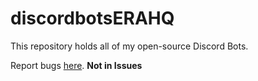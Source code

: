 # discordbotsERAHQ
This repository holds all of my open-source Discord Bots.

Report bugs [here](https://forms.gle/w1muDWWjwMF8uT2w9). **Not in Issues**
